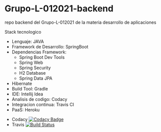 # Grupo-L-012021-backend
repo backend del Grupo-L-012021 de la materia desarrollo de aplicaciones

Stack tecnologico
* Lenguaje: JAVA
* Framework de Desarrollo: SpringBoot
* Dependencias Framework:
     * Spring Boot Dev Tools
     * Spring Web
     * Spring Security
     * H2 Database
     * Spring Data JPA
* Hibernate
* Build Tool: Gradle
* IDE: Intellij Idea
* Analisis de codigo: Codacy
* Integracion continua: Travis CI
* PaaS: Heroku


- Codacy
[![Codacy Badge](https://app.codacy.com/project/badge/Grade/1058654d0a564a29a6cccb34542e65da)](https://www.codacy.com/gh/Salgadoema/Grupo-L-012021-backend/dashboard?utm_source=github.com&amp;utm_medium=referral&amp;utm_content=Salgadoema/Grupo-L-012021-backend&amp;utm_campaign=Badge_Grade)
- Travis
[![Build Status](https://travis-ci.org/Salgadoema/Grupo-L-012021-backend.svg?branch=main)](https://travis-ci.org/Salgadoema/Grupo-L-012021-backend)



